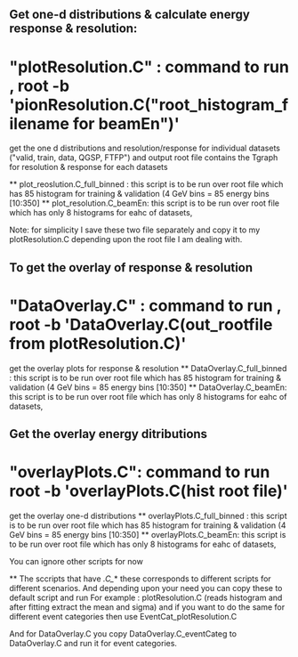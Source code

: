 ## Get one-d distributions & calculate energy response & resolution:
# "plotResolution.C" : command to run , root -b 'pionResolution.C("root_histogram_filename for beamEn")'
get the one d distributions and resolution/response for individual datasets ("valid, train, data, QGSP, FTFP") and output root file contains the Tgraph for resolution & response for each datasets

** plot_reoslution.C_full_binned : this script is to be run over root file which has 85 histogram for training & validation (4 GeV bins = 85 energy bins [10:350]
** plot_resolution.C_beamEn: this script is to be run over root file which has only 8 histograms for eahc of datasets, 

Note: for simplicity I save these two file separately and copy it to my plotResolution.C depending upon the root file I am dealing with.

## To get the overlay of response & resolution
# "DataOverlay.C" : command to run ,   root -b 'DataOverlay.C(out_rootfile from plotResolution.C)'
get the overlay plots for response & resolution
** DataOverlay.C_full_binned : this script is to be run over root file which has 85 histogram for training & validation (4 GeV bins = 85 energy bins [10:350]
** DataOverlay.C_beamEn: this script is to be run over root file which has only 8 histograms for eahc of datasets, 

## Get the overlay energy ditributions
# "overlayPlots.C": command to run root -b 'overlayPlots.C(hist root file)'
get the overlay one-d distributions
** overlayPlots.C_full_binned : this script is to be run over root file which has 85 histogram for training & validation (4 GeV bins = 85 energy bins [10:350]
** overlayPlots.C_beamEn: this script is to be run over root file which has only 8 histograms for eahc of datasets, 

You can ignore other scripts for now


** The sccripts that have *.C_** these corresponds to different scripts for different scenarios. And depending upon your need you can copy these to default script and run
For example : plotResolution.C (reads histogram and after fitting extract the mean and sigma) and if you want to do the same for different event categories then use EventCat_plotResolution.C

And for DataOverlay.C you copy DataOverlay.C_eventCateg to DataOverlay.C and run it for event categories.
